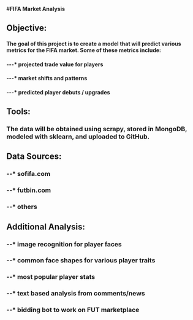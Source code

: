 #**FIFA Market Analysis**

## Objective:
#### The goal of this project is to create a model that will predict various metrics for the FIFA market. Some of these metrics include:
#### ---* projected trade value for players
#### ---* market shifts and patterns
#### ---* predicted player debuts / upgrades

## Tools: 
### The data will be obtained using scrapy, stored in MongoDB, modeled with sklearn, and uploaded to GitHub.

## Data Sources:
### --* sofifa.com
### --* futbin.com
### --* others

## Additional Analysis:
### --* image recognition for player faces
### --* common face shapes for various player traits
### --* most popular player stats
### --* text based analysis from comments/news
### --* bidding bot to work on FUT marketplace 

